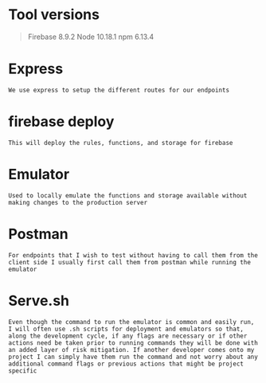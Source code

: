 # Tool versions

> Firebase 8.9.2
> Node 10.18.1
> npm 6.13.4

# Express

    We use express to setup the different routes for our endpoints

# firebase deploy

    This will deploy the rules, functions, and storage for firebase

# Emulator

    Used to locally emulate the functions and storage available without making changes to the production server

# Postman

    For endpoints that I wish to test without having to call them from the client side I usually first call them from postman while running the emulator

# Serve.sh

    Even though the command to run the emulator is common and easily run, I will often use .sh scripts for deployment and emulators so that, along the development cycle, if any flags are necessary or if other actions need be taken prior to running commands they will be done with an added layer of risk mitigation. If another developer comes onto my project I can simply have them run the command and not worry about any additional command flags or previous actions that might be project specific
